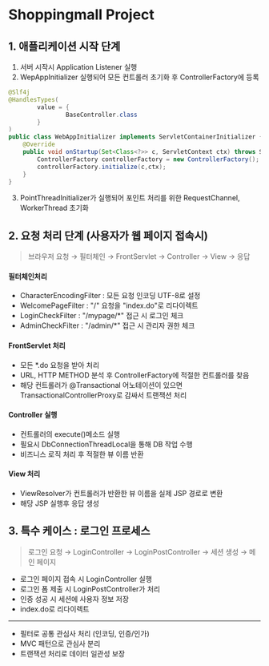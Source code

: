 # Shoppingmall Project

## 1. 애플리케이션 시작 단계
1. 서버 시작시 Application Listener 실행
2. WepAppInitializer 실행되어 모든 컨트롤러 초기화 후 ControllerFactory에 등록
```java
@Slf4j
@HandlesTypes(
        value = {
                BaseController.class
        }
)
public class WebAppInitializer implements ServletContainerInitializer {
    @Override
    public void onStartup(Set<Class<?>> c, ServletContext ctx) throws ServletException {
        ControllerFactory controllerFactory = new ControllerFactory();
        controllerFactory.initialize(c,ctx);
    }
}
```
3. PointThreadInitializer가 실행되어 포인트 처리를 위한 RequestChannel, WorkerThread 초기화

## 2. 요청 처리 단계 (사용자가 웹 페이지 접속시)

> 브라우저 요청 → 필터체인 → FrontServlet → Controller → View → 응답

#### 필터체인처리
- CharacterEncodingFilter : 모든 요청 인코딩 UTF-8로 설정
- WelcomePageFilter : "/" 요청을 "index.do"로 리다이렉트
- LoginCheckFilter : "/mypage/*" 접근 시 로그인 체크
- AdminCheckFilter : "/admin/*" 접근 시 관리자 권한 체크

#### FrontServlet 처리
- 모든 *.do 요청을 받아 처리
- URL, HTTP METHOD 분석 후 ControllerFactory에 적절한 컨트롤러를 찾음
- 해당 컨트롤러가 @Transactional 어노테이션이 있으면 TransactionalControllerProxy로 감싸서 트랜잭션 처리

#### Controller 실행
- 컨트롤러의 execute()메소드 실행
- 필요시 DbConnectionThreadLocal을 통해 DB 작업 수행 
- 비즈니스 로직 처리 후 적절한 뷰 이름 반환

#### View 처리
- ViewResolver가 컨트롤러가 반환한 뷰 이름을 실제 JSP 경로로 변환
- 해당 JSP 실행후 응답 생성 

## 3. 특수 케이스 : 로그인 프로세스
> 로그인 요청 → LoginController → LoginPostController → 세션 생성 → 메인 페이지

- 로그인 페이지 접속 시 LoginController 실행 
- 로그인 폼 제출 시 LoginPostController가 처리  
- 인증 성공 시 세션에 사용자 정보 저장 
- index.do로 리다이렉트


---
- 필터로 공통 관심사 처리 (인코딩, 인증/인가)
- MVC 패턴으로 관심사 분리
- 트랜잭션 처리로 데이터 일관성 보장